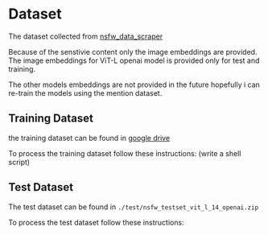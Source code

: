# Dataset

The dataset collected from [nsfw_data_scraper](https://github.com/alex000kim/nsfw_data_scraper)


Because of the senstivie content only the image embeddings are provided. The image embeddings for ViT-L openai model is provided only for test and training. 

The other models embeddings are not provided in the future hopefully i can re-train the models using the mention dataset.

## Training Dataset

the training dataset can be found in [google drive](https://drive.google.com/file/d/1yenil0R4GqmTOFQ_GVw__x61ofZ-OBcS/view?usp=sharing)

To process the training dataset follow these instructions: (write a shell script)

## Test Dataset 

The test dataset can be found in `./test/nsfw_testset_vit_l_14_openai.zip`

To process the test dataset follow these instructions:

